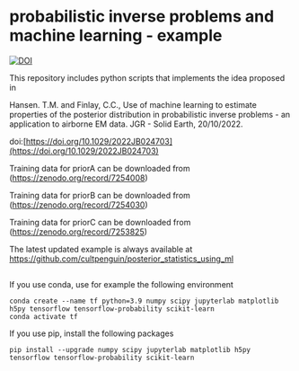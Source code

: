 # probabilistic inverse problems and machine learning - example

[![DOI](https://zenodo.org/badge/530996445.svg)](https://zenodo.org/badge/latestdoi/530996445)


This repository includes python scripts that implements the idea proposed in 

Hansen. T.M. and Finlay, C.C., Use of machine learning to estimate properties of the posterior distribution in probabilistic inverse problems - an application to airborne EM data. JGR - Solid Earth,  20/10/2022.

doi:[https://doi.org/10.1029/2022JB024703](https://doi.org/10.1029/2022JB024703)


Training data for priorA can be downloaded from (https://zenodo.org/record/7254008)

Training data for priorB can be downloaded from (https://zenodo.org/record/7254030)

Training data for priorC can be downloaded from (https://zenodo.org/record/7253825)

The latest updated example is always available at https://github.com/cultpenguin/posterior_statistics_using_ml

## 

If you use conda, use for example the following environment

    conda create --name tf python=3.9 numpy scipy jupyterlab matplotlib h5py tensorflow tensorflow-probability scikit-learn
    conda activate tf

If you use pip, install the following packages
    
    pip install --upgrade numpy scipy jupyterlab matplotlib h5py tensorflow tensorflow-probability scikit-learn
    